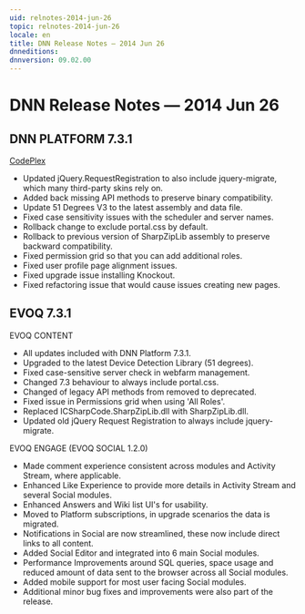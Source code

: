 ```yaml
---
uid: relnotes-2014-jun-26
topic: relnotes-2014-jun-26
locale: en
title: DNN Release Notes — 2014 Jun 26
dnneditions: 
dnnversion: 09.02.00
---
```


# DNN Release Notes — 2014 Jun 26

## DNN PLATFORM 7.3.1

[CodePlex](http://dotnetnuke.codeplex.com/releases/view/123913)

*   Updated jQuery.RequestRegistration to also include jquery-migrate, which many third-party skins rely on.
*   Added back missing API methods to preserve binary compatibility.
*   Update 51 Degrees V3 to the latest assembly and data file.
*   Fixed case sensitivity issues with the scheduler and server names.
*   Rollback change to exclude portal.css by default.
*   Rollback to previous version of SharpZipLib assembly to preserve backward compatibility.
*   Fixed permission grid so that you can add additional roles.
*   Fixed user profile page alignment issues.
*   Fixed upgrade issue installing Knockout.
*   Fixed refactoring issue that would cause issues creating new pages.

## EVOQ 7.3.1

EVOQ CONTENT

*   All updates included with DNN Platform 7.3.1.
*   Upgraded to the latest Device Detection Library (51 degrees).
*   Fixed case-sensitive server check in webfarm management.
*   Changed 7.3 behaviour to always include portal.css.
*   Changed of legacy API methods from removed to deprecated.
*   Fixed issue in Permissions grid when using 'All Roles'.
*   Replaced ICSharpCode.SharpZipLib.dll with SharpZipLib.dll.
*   Updated old jQuery Request Registration to always include jquery-migrate.

EVOQ ENGAGE (EVOQ SOCIAL 1.2.0)

*   Made comment experience consistent across modules and Activity Stream, where applicable.
*   Enhanced Like Experience to provide more details in Activity Stream and several Social modules.
*   Enhanced Answers and Wiki list UI's for usability.
*   Moved to Platform subscriptions, in upgrade scenarios the data is migrated.
*   Notifications in Social are now streamlined, these now include direct links to all content.
*   Added Social Editor and integrated into 6 main Social modules.
*   Performance Improvements around SQL queries, space usage and reduced amount of data sent to the browser across all Social modules.
*   Added mobile support for most user facing Social modules.
*   Additional minor bug fixes and improvements were also part of the release.